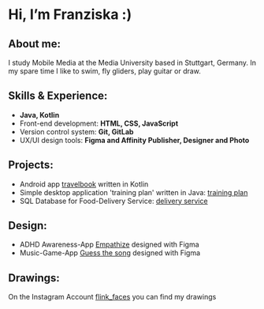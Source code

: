 # Hi, I’m Franziska :) 

## About me: 
I study Mobile Media at the Media University based in Stuttgart, Germany. In my spare time I like to swim, fly gliders, play guitar or draw. 


## Skills & Experience: 
- **Java, Kotlin**
- Front-end development: **HTML, CSS, JavaScript**
- Version control system: **Git, GitLab**
- UX/UI design tools: **Figma and Affinity Publisher, Designer and Photo**

## Projects: 
- Android app [travelbook](https://github.com/FLink30/travelbook) written in Kotlin
- Simple desktop application 'training plan' written in Java: [training plan](https://github.com/FLink30/trainingplan)
- SQL Database for Food-Delivery Service: [delivery service](https://github.com/FLink30/Delivery-service)

## Design: 
- ADHD Awareness-App [Empathize](https://www.figma.com/proto/HyGQKmn688sw8WYRsn1gXo/Empathize?page-id=0%3A1&type=design&node-id=0-1&viewport=-1078%2C22%2C0.06&t=uUq2jrVMKeBbVkuv-1&scaling=scale-down&starting-point-node-id=19%3A50&show-proto-sidebar=1&mode=design) designed with Figma
- Music-Game-App [Guess the song](https://www.figma.com/proto/dheAHZ0U3SSNNY3MEXkmcL/Guess-the-Music?page-id=0%3A1&type=design&node-id=258-957&viewport=625%2C382%2C0.12&t=ANXZPnTwMWyUVkoD-1&scaling=scale-down&starting-point-node-id=258%3A957&mode=design) designed with Figma

## Drawings: 
On the Instagram Account [flink_faces](https://www.instagram.com/flink_faces/?hl=de) you can find my drawings
